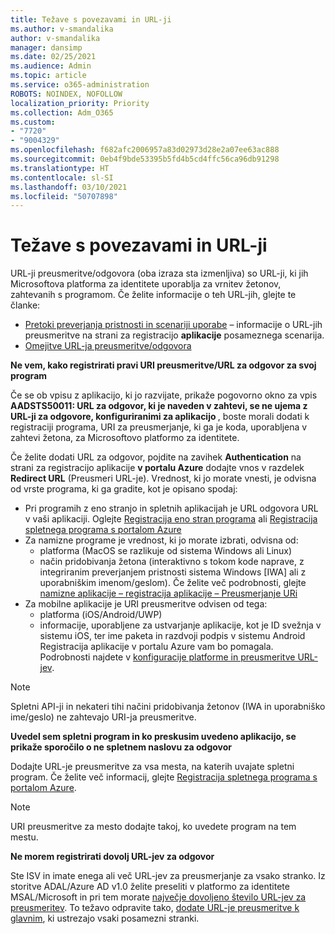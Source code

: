 ```yaml
---
title: Težave s povezavami in URL-ji
ms.author: v-smandalika
author: v-smandalika
manager: dansimp
ms.date: 02/25/2021
ms.audience: Admin
ms.topic: article
ms.service: o365-administration
ROBOTS: NOINDEX, NOFOLLOW
localization_priority: Priority
ms.collection: Adm_O365
ms.custom:
- "7720"
- "9004329"
ms.openlocfilehash: f682afc2006957a83d02973d28e2a07ee63ac888
ms.sourcegitcommit: 0eb4f9bde53395b5fd4b5cd4ffc56ca96db91298
ms.translationtype: HT
ms.contentlocale: sl-SI
ms.lasthandoff: 03/10/2021
ms.locfileid: "50707898"
---
```

# <a name="issues-with-links-and-urls"></a>Težave s povezavami in URL-ji

URL-ji preusmeritve/odgovora (oba izraza sta izmenljiva) so URL-ji, ki jih Microsoftova platforma za identitete uporablja za vrnitev žetonov, zahtevanih s programom. Če želite informacije o teh URL-jih, glejte te članke:

- [Pretoki preverjanja pristnosti in scenariji uporabe](https://docs.microsoft.com/azure/active-directory/develop/authentication-flows-app-scenarios) – informacije o URL-jih preusmeritve na strani za registracijo **aplikacije** posameznega scenarija.
- [Omejitve URL-ja preusmeritve/odgovora](https://docs.microsoft.com/azure/active-directory/develop/reply-url)

**Ne vem, kako registrirati pravi URI preusmeritve/URL za odgovor za svoj program**

Če se ob vpisu z aplikacijo, ki jo razvijate, prikaže pogovorno okno za vpis **AADSTS50011: URL za odgovor, ki je naveden v zahtevi, se ne ujema z URL-ji za odgovore, konfiguriranimi za aplikacijo <your app ID>**, boste morali dodati k registraciji programa, URI za preusmerjanje, ki ga je koda, uporabljena v zahtevi žetona, za Microsoftovo platformo za identitete.

Če želite dodati URL za odgovor, pojdite na zavihek **Authentication** na strani za registracijo aplikacije **v portalu Azure** dodajte vnos v razdelek **Redirect URL** (Preusmeri URL-je). Vrednost, ki jo morate vnesti, je odvisna od vrste programa, ki ga gradite, kot je opisano spodaj:

- Pri programih z eno stranjo in spletnih aplikacijah je URL odgovora URL v vaši aplikaciji. Oglejte [Registracija eno stran programa](https://docs.microsoft.com/azure/active-directory/develop/scenario-spa-app-registration#register-a-redirect-uri) ali [Registracija spletnega programa s portalom Azure](https://docs.microsoft.com/azure/active-directory/develop/scenario-web-app-sign-user-app-registration?tabs=aspnetcore#register-an-app-using-azure-portal)
- Za namizne programe je vrednost, ki jo morate izbrati, odvisna od:
    - platforma (MacOS se razlikuje od sistema Windows ali Linux)
    - način pridobivanja žetona (interaktivno s tokom kode naprave, z integriranim preverjanjem pristnosti sistema Windows [IWA] ali z uporabniškim imenom/geslom).
    Če želite več podrobnosti, glejte [namizne aplikacije – registracija aplikacije – Preusmerjanje URi](https://docs.microsoft.com/azure/active-directory/develop/scenario-desktop-app-registration#redirect-uris)
- Za mobilne aplikacije je URI preusmeritve odvisen od tega:
    - platforma (iOS/Android/UWP)
    - informacije, uporabljene za ustvarjanje aplikacije, kot je ID svežnja v sistemu iOS, ter ime paketa in razdvoji podpis v sistemu Android Registracija aplikacije v portalu Azure vam bo pomagala. Podrobnosti najdete v [konfiguracije platforme in preusmeritve URL-jev](https://docs.microsoft.com/azure/active-directory/develop/scenario-mobile-app-registration#platform-configuration-and-redirect-uris).

> [!NOTE]
> Spletni API-ji in nekateri tihi načini pridobivanja žetonov (IWA in uporabniško ime/geslo) ne zahtevajo URI-ja preusmeritve.

**Uvedel sem spletni program in ko preskusim uvedeno aplikacijo, se prikaže sporočilo o ne spletnem naslovu za odgovor**

Dodajte URL-je preusmeritve za vsa mesta, na katerih uvajate spletni program. Če želite več informacij, glejte [Registracija spletnega programa s portalom Azure](https://docs.microsoft.com/azure/active-directory/develop/scenario-web-app-sign-user-app-registration).

> [!NOTE]
> URI preusmeritve za mesto dodajte takoj, ko uvedete program na tem mestu.

**Ne morem registrirati dovolj URL-jev za odgovor**

Ste ISV in imate enega ali več URL-jev za preusmerjanje za vsako stranko. Iz storitve ADAL/Azure AD v1.0 želite preseliti v platformo za identitete MSAL/Microsoft in pri tem morate [največje dovoljeno število URL-jev za preusmeritev](https://docs.microsoft.com/azure/active-directory/develop/reply-url#maximum-number-of-redirect-uris). To težavo odpravite tako, [dodate URL-je preusmeritve k glavnim](https://docs.microsoft.com/azure/active-directory/develop/reply-url#add-redirect-uris-to-service-principals), ki ustrezajo vsaki posamezni stranki.
